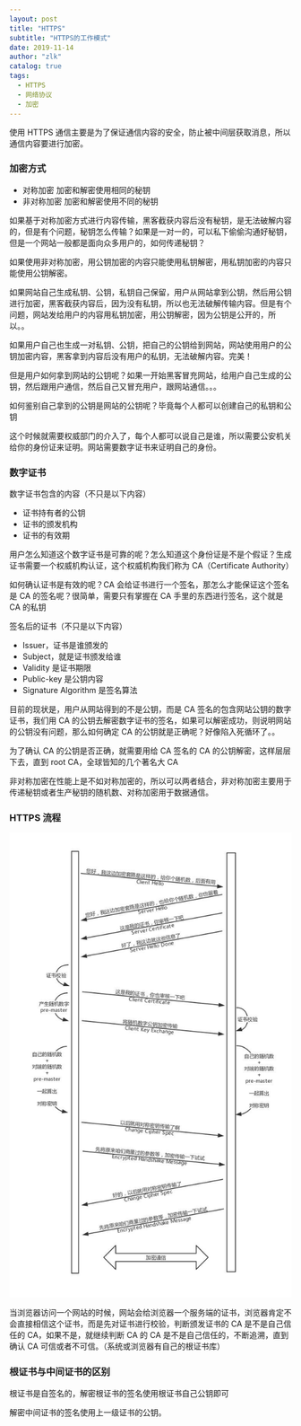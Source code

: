 ```yaml
---
layout: post
title: "HTTPS"
subtitle: "HTTPS的工作模式"
date: 2019-11-14
author: "zlk"
catalog: true
tags:
  - HTTPS
  - 网络协议
  - 加密
---
```


使用 HTTPS 通信主要是为了保证通信内容的安全，防止被中间层获取消息，所以通信内容要进行加密。

### 加密方式

- 对称加密 加密和解密使用相同的秘钥
- 非对称加密 加密和解密使用不同的秘钥

如果基于对称加密方式进行内容传输，黑客截获内容后没有秘钥，是无法破解内容的，但是有个问题，秘钥怎么传输？如果是一对一的，可以私下偷偷沟通好秘钥，但是一个网站一般都是面向众多用户的，如何传递秘钥？

如果使用非对称加密，用公钥加密的内容只能使用私钥解密，用私钥加密的内容只能使用公钥解密。

如果网站自己生成私钥、公钥，私钥自己保留，用户从网站拿到公钥，然后用公钥进行加密，黑客截获内容后，因为没有私钥，所以也无法破解传输内容。但是有个问题，网站发给用户的内容用私钥加密，用公钥解密，因为公钥是公开的，所以。。

如果用户自己也生成一对私钥、公钥，把自己的公钥给到网站，网站使用用户的公钥加密内容，黑客拿到内容后没有用户的私钥，无法破解内容。完美！

但是用户如何拿到网站的公钥呢？如果一开始黑客冒充网站，给用户自己生成的公钥，然后跟用户通信，然后自己又冒充用户，跟网站通信。。。

如何鉴别自己拿到的公钥是网站的公钥呢？毕竟每个人都可以创建自己的私钥和公钥

这个时候就需要权威部门的介入了，每个人都可以说自己是谁，所以需要公安机关给你的身份证来证明。网站需要数字证书来证明自己的身份。

### 数字证书

数字证书包含的内容（不只是以下内容）

- 证书持有者的公钥
- 证书的颁发机构
- 证书的有效期

用户怎么知道这个数字证书是可靠的呢？怎么知道这个身份证是不是个假证？生成证书需要一个权威机构认证，这个权威机构我们称为 CA（Certificate Authority）

如何确认证书是有效的呢？CA 会给证书进行一个签名，那怎么才能保证这个签名是 CA 的签名呢？很简单，需要只有掌握在 CA 手里的东西进行签名，这个就是 CA 的私钥

签名后的证书（不只是以下内容）

- Issuer，证书是谁颁发的
- Subject，就是证书颁发给谁
- Validity 是证书期限
- Public-key 是公钥内容
- Signature Algorithm 是签名算法

目前的现状是，用户从网站得到的不是公钥，而是 CA 签名的包含网站公钥的数字证书，我们用 CA 的公钥去解密数字证书的签名，如果可以解密成功，则说明网站的公钥没有问题，那么如何确定 CA 的公钥就是正确呢？好像陷入死循环了。。

为了确认 CA 的公钥是否正确，就需要用给 CA 签名的 CA 的公钥解密，这样层层下去，直到 root CA，全球皆知的几个著名大 CA

非对称加密在性能上是不如对称加密的，所以可以两者结合，非对称加密主要用于传递秘钥或者生产秘钥的随机数、对称加密用于数据通信。

### HTTPS 流程

![https](/img/https.jpg)

当浏览器访问一个网站的时候，网站会给浏览器一个服务端的证书，浏览器肯定不会直接相信这个证书，而是先对证书进行校验，判断颁发证书的 CA 是不是自己信任的 CA，如果不是，就继续判断 CA 的 CA 是不是自己信任的，不断追溯，直到确认 CA 可信或者不可信。（系统或浏览器有自己的根证书库）

### 根证书与中间证书的区别

根证书是自签名的，解密根证书的签名使用根证书自己公钥即可

解密中间证书的签名使用上一级证书的公钥。